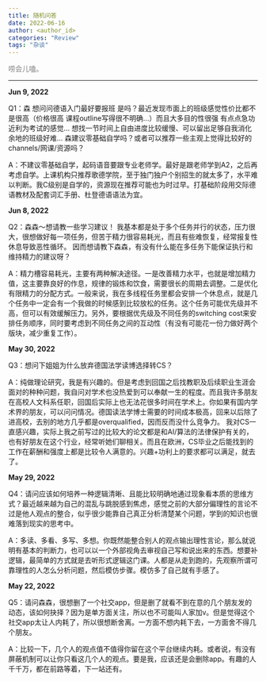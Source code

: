 ```yaml
---
title: 随机问答
date: 2022-06-16
author: <author_id>
categories: "Review"
tags: "杂谈"
---
```



<span style="color:grey"> 唠会儿嗑。</span>

___________________________________________


**Jun 9, 2022**  

Q1：森 想问问德语入门最好要报班 是吗？最近发现市面上的班级感觉性价比都不是很高（价格很高 课程outline写得很不明确…）而且大多目的性很强 有点点急功近利为考试的感觉… 想找一节时间上自由进度比较缓慢、可以留出足够自我消化余地的班级好难…
森建议零基础自学吗？或者可以推荐一些主观上觉得比较好的channels/网课/资源吗？

A：不建议零基础自学，起码语音要跟专业老师学。最好是跟老师学到A2，之后再考虑自学。上课机构只推荐歌德学院，至于独门独户个别招生的就太多了，水平难以判断。我C级别是自学的，资源现在推荐可能也为时过早。打基础阶段用交际德语教材及配套词汇手册、杜登德语语法为宜。

**Jun 8, 2022**  

Q2：森森～想请教一些学习建议！
我基本都是处于多个任务并行的状态，压力很大，很想做好每一项任务，但苦于精力很容易耗光，而且有些难恢复，经常报复性休息导致恶性循环。
因而想请教下森森，有没有什么能在多任务下能保证执行和维持精力的建议呀？

A：精力槽容易耗光，主要有两种解决途径。一是改善精力水平，也就是增加精力值，这主要靠良好的作息，规律的锻炼和饮食，需要很长的周期去调整。二是优化有限精力的分配方式。一般来说，我在多线程任务里都会安排一个休息点，就是几个任务中一定会有一个我做的时候感到比较放松的任务。这个任务可能优先级并不高，但可以有效缓解压力。另外，要根据优先级及不同任务的switching cost来安排任务顺序，同时要考虑到不同任务之间的互动性（有没有可能花一份力做好两个版块，减少重复工作）。

**May 30, 2022**  

Q3：想问下姐姐为什么放弃德国法学读博选择转CS？

A：纯做理论研究，我是有兴趣的。但是考虑到回国之后找教职及后续职业生涯会面对的种种问题，我自问对学术也没热爱到可以奉献一生的程度。而且我许多朋友在高校人文科系任职，回国后实际上也无法花很多时间在学术上。你如果有国内学术界的朋友，可以问问情况。德国读法学博士需要的时间成本极高，回来以后除了进高校，去别的地方几乎都是overqualified，因而反而没什么竞争力。
我对CS一直感兴趣，实际上我之前写过的比较大的论文都是和AI/算法的法律保护有关的，也有好朋友在这个行业，经常听她们聊相关。而且在欧洲，CS毕业之后能找到的工作在薪酬和强度上都是比较令人满意的。兴趣+功利上的要求都可以满足，就去了。

**May 29, 2022**  

Q4：请问应该如何培养一种逻辑清晰、且能比较明确地通过现象看本质的思维方式？最近越来越为自己的混乱与跳脱感到焦虑，感觉之前的大部分偏理性的言论不过是他人观点的整合，似乎很少能靠自己真正分析清楚某个问题，学到的知识也很难落到现实的思考中。

A：多读、多看、多写、多想。你既然能整合别人的观点输出理性言论，那么就说明有基本的判断力，也可以以一个外部视角去审视自己写和说出来的东西。想要补逻辑，最简单的方式就是去听形式逻辑这门课。人都是从走到跑的，先观察所谓可靠理性的人怎么分析问题，然后模仿步骤。模仿多了自己就有手感了。

**May 22, 2022**  

Q5：请问森森，很想删了一个社交app，但是删了就看不到在意的几个朋友发的动态，该如何抉择？因为是单方面关注，所以也不可能叫人家加v。但是觉得这个社交app太让人内耗了，所以很想断舍离。一方面不想内耗下去，一方面舍不得几个朋友。

A：比较一下，几个人的观点值不值得你留在这个平台继续内耗。或者说，有没有屏蔽机制可以让你只看这几个人的观点。要是我，应该还是会删除app。有趣的人千千万，都在前路等着，下一站还有。
